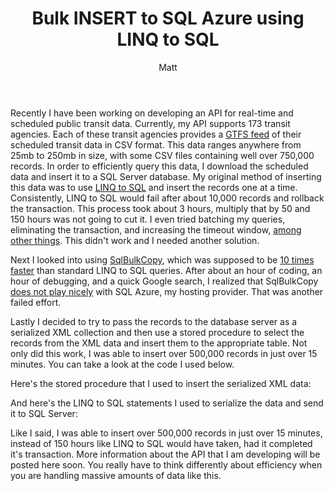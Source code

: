 ﻿---
title: Bulk INSERT to SQL Azure using LINQ to SQL
author: Matt
layout: post
permalink: /2011/09/bulk-insert-to-sql-azure-using-linq-to-sql/
categories:
  - Development
tags:
  - azure
  - csharp
---

Recently I have been working on developing an API for real-time and scheduled public transit data. Currently, my API supports 173 transit agencies. Each of these transit agencies provides a [GTFS feed][1] of their scheduled transit data in CSV format. This data ranges anywhere from 25mb to 250mb in size, with some CSV files containing well over 750,000 records. In order to efficiently query this data, I download the scheduled data and insert it to a SQL Server database. My original method of inserting this data was to use [LINQ to SQL][2] and insert the records one at a time. Consistently, LINQ to SQL would fail after about 10,000 records and rollback the transaction. This process took about 3 hours, multiply that by 50 and 150 hours was not going to cut it. I even tried batching my queries, eliminating the transaction, and increasing the timeout window, [among other things][3]. This didn't work and I needed another solution.

 [1]: http://code.google.com/transit/spec/transit_feed_specification.html
 [2]: http://msdn.microsoft.com/en-us/library/bb425822.aspx
 [3]: http://www.sidarok.com/web/blog/content/2008/05/02/10-tips-to-improve-your-linq-to-sql-application-performance.html

Next I looked into using [SqlBulkCopy][4], which was supposed to be [10 times faster][5] than standard LINQ to SQL queries. After about an hour of coding, an hour of debugging, and a quick Google search, I realized that SqlBulkCopy [does not play nicely][6] with SQL Azure, my hosting provider. That was another failed effort.

 [4]: http://msdn.microsoft.com/en-us/library/system.data.sqlclient.sqlbulkcopy.aspx
 [5]: http://www.sqlteam.com/article/use-sqlbulkcopy-to-quickly-load-data-from-your-client-to-sql-server
 [6]: http://stackoverflow.com/questions/1802179/sqlbulkcopy-connection-errors-when-working-with-sql-azure

Lastly I decided to try to pass the records to the database server as a serialized XML collection and then use a stored procedure to select the records from the XML data and insert them to the appropriate table. Not only did this work, I was able to insert over 500,000 records in just over 15 minutes. You can take a look at the code I used below.

Here's the stored procedure that I used to insert the serialized XML data:

<script src="https://gist.github.com/mbmccormick/1229762.js"> </script>

And here's the LINQ to SQL statements I used to serialize the data and send it to SQL Server:

<script src="https://gist.github.com/mbmccormick/1229797.js"> </script>

Like I said, I was able to insert over 500,000 records in just over 15 minutes, instead of 150 hours like LINQ to SQL would have taken, had it completed it's transaction. More information about the API that I am developing will be posted here soon. You really have to think differently about efficiency when you are handling massive amounts of data like this.

